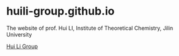 # huili-group.github.io
The website of prof. Hui LI, Institute of Theoretical Chemistry, Jilin University

[Hui Li Group](http://huiligroup.org/)
